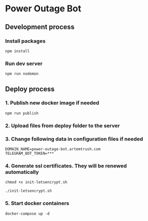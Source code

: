 # Power Outage Bot

## Development process

### Install packages

```
npm install
```

### Run dev server

```
npm run nodemon
```


## Deploy process

### 1. Publish new docker image if needed

```
npm run publish
```

### 2. Upload files from deploy folder to the server

### 3. Change following data in configuration files if needed

```
DOMAIN_NAME=power-outage-bot.artemtrush.com
TELEGRAM_BOT_TOKEN=***
```

### 4. Generate ssl certificates. They will be renewed automatically

```
chmod +x init-letsencrypt.sh

./init-letsencrypt.sh
```

### 5. Start docker containers

```
docker-compose up -d
```
